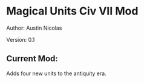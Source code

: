 # Magical Units Civ VII Mod

Author: Austin Nicolas

Version: 0.1

## Current Mod:

Adds four new units to the antiquity era.